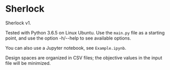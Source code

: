 # Sherlock

Sherlock v1.

Tested with Python 3.6.5 on Linux Ubuntu. Use the `main.py` file as a starting point, and use the option -h/--help to see available options.

You can also use a Jupyter notebook, see `Example.ipynb`.

Design spaces are organized in CSV files; the objective values in the input file will be minimized.

